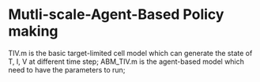 # Mutli-scale-Agent-Based Policy making
TIV.m is the basic target-limited cell model which can generate the state of T, I, V at different time step;
ABM_TIV.m is the agent-based model which need to have the parameters to run;
